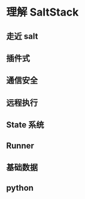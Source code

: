 # 理解 SaltStack

## 走近 salt 

## 插件式

## 通信安全

## 远程执行 

## State 系统

## Runner 

## 基础数据

## python 
